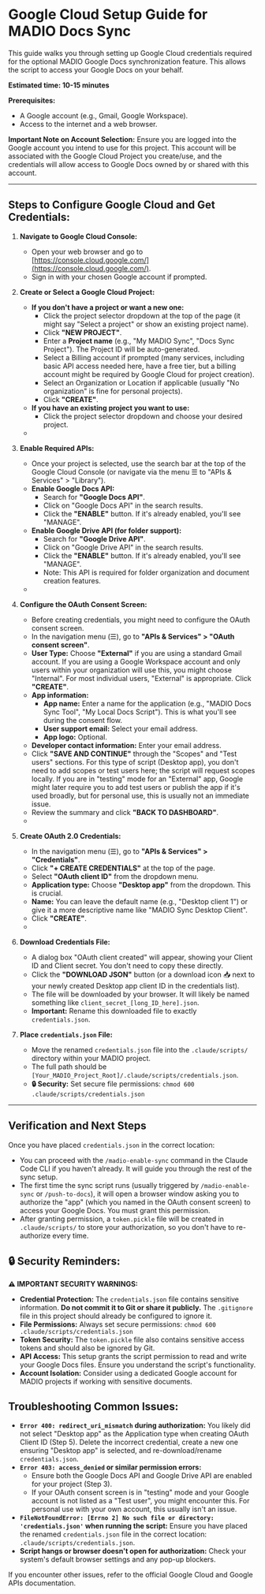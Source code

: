 # Google Cloud Setup Guide for MADIO Docs Sync

This guide walks you through setting up Google Cloud credentials required for the optional MADIO Google Docs synchronization feature. This allows the script to access your Google Docs on your behalf.

**Estimated time: 10-15 minutes**

**Prerequisites:**
*   A Google account (e.g., Gmail, Google Workspace).
*   Access to the internet and a web browser.

**Important Note on Account Selection:**
Ensure you are logged into the Google account you intend to use for this project. This account will be associated with the Google Cloud Project you create/use, and the credentials will allow access to Google Docs owned by or shared with this account.

---

## Steps to Configure Google Cloud and Get Credentials:

1.  **Navigate to Google Cloud Console:**
    *   Open your web browser and go to [https://console.cloud.google.com/](https://console.cloud.google.com/).
    *   Sign in with your chosen Google account if prompted.

2.  **Create or Select a Google Cloud Project:**
    *   **If you don't have a project or want a new one:**
        *   Click the project selector dropdown at the top of the page (it might say "Select a project" or show an existing project name).
        *   Click **"NEW PROJECT"**.
        *   Enter a **Project name** (e.g., "My MADIO Sync", "Docs Sync Project"). The Project ID will be auto-generated.
        *   Select a Billing account if prompted (many services, including basic API access needed here, have a free tier, but a billing account might be required by Google Cloud for project creation).
        *   Select an Organization or Location if applicable (usually "No organization" is fine for personal projects).
        *   Click **"CREATE"**.
    *   **If you have an existing project you want to use:**
        *   Click the project selector dropdown and choose your desired project.
    *   <!-- Consider adding screenshot of project creation/selection -->

3.  **Enable Required APIs:**
    *   Once your project is selected, use the search bar at the top of the Google Cloud Console (or navigate via the menu ☰ to "APIs & Services" > "Library").
    *   **Enable Google Docs API:**
        *   Search for **"Google Docs API"**.
        *   Click on "Google Docs API" in the search results.
        *   Click the **"ENABLE"** button. If it's already enabled, you'll see "MANAGE".
    *   **Enable Google Drive API (for folder support):**
        *   Search for **"Google Drive API"**.
        *   Click on "Google Drive API" in the search results.
        *   Click the **"ENABLE"** button. If it's already enabled, you'll see "MANAGE".
        *   Note: This API is required for folder organization and document creation features.
    *   <!-- Consider adding screenshot of API Library search and enabling both APIs -->

4.  **Configure the OAuth Consent Screen:**
    *   Before creating credentials, you might need to configure the OAuth consent screen.
    *   In the navigation menu (☰), go to **"APIs & Services" > "OAuth consent screen"**.
    *   **User Type:** Choose **"External"** if you are using a standard Gmail account. If you are using a Google Workspace account and only users within your organization will use this, you might choose "Internal". For most individual users, "External" is appropriate. Click **"CREATE"**.
    *   **App information:**
        *   **App name:** Enter a name for the application (e.g., "MADIO Docs Sync Tool", "My Local Docs Script"). This is what you'll see during the consent flow.
        *   **User support email:** Select your email address.
        *   **App logo:** Optional.
    *   **Developer contact information:** Enter your email address.
    *   Click **"SAVE AND CONTINUE"** through the "Scopes" and "Test users" sections. For this type of script (Desktop app), you don't need to add scopes or test users here; the script will request scopes locally. If you are in "testing" mode for an "External" app, Google might later require you to add test users or publish the app if it's used broadly, but for personal use, this is usually not an immediate issue.
    *   Review the summary and click **"BACK TO DASHBOARD"**.
    *   <!-- Consider adding screenshot of OAuth consent screen setup -->

5.  **Create OAuth 2.0 Credentials:**
    *   In the navigation menu (☰), go to **"APIs & Services" > "Credentials"**.
    *   Click **"+ CREATE CREDENTIALS"** at the top of the page.
    *   Select **"OAuth client ID"** from the dropdown menu.
    *   **Application type:** Choose **"Desktop app"** from the dropdown. This is crucial.
    *   **Name:** You can leave the default name (e.g., "Desktop client 1") or give it a more descriptive name like "MADIO Sync Desktop Client".
    *   Click **"CREATE"**.
    *   <!-- Consider adding screenshot of OAuth Client ID creation for Desktop app -->

6.  **Download Credentials File:**
    *   A dialog box "OAuth client created" will appear, showing your Client ID and Client secret. You don't need to copy these directly.
    *   Click the **"DOWNLOAD JSON"** button (or a download icon 📥 next to your newly created Desktop app client ID in the credentials list).
    *   The file will be downloaded by your browser. It will likely be named something like `client_secret_[long_ID_here].json`.
    *   **Important:** Rename this downloaded file to exactly `credentials.json`.

7.  **Place `credentials.json` File:**
    *   Move the renamed `credentials.json` file into the `.claude/scripts/` directory within your MADIO project.
    *   The full path should be `[Your_MADIO_Project_Root]/.claude/scripts/credentials.json`.
    *   **🔒 Security:** Set secure file permissions: `chmod 600 .claude/scripts/credentials.json`

---

## Verification and Next Steps

Once you have placed `credentials.json` in the correct location:

*   You can proceed with the `/madio-enable-sync` command in the Claude Code CLI if you haven't already. It will guide you through the rest of the sync setup.
*   The first time the sync script runs (usually triggered by `/madio-enable-sync` or `/push-to-docs`), it will open a browser window asking you to authorize the "app" (which you named in the OAuth consent screen) to access your Google Docs. You must grant this permission.
*   After granting permission, a `token.pickle` file will be created in `.claude/scripts/` to store your authorization, so you don't have to re-authorize every time.

## 🔒 Security Reminders:

**⚠️ IMPORTANT SECURITY WARNINGS:**

*   **Credential Protection:** The `credentials.json` file contains sensitive information. **Do not commit it to Git or share it publicly.** The `.gitignore` file in this project should already be configured to ignore it.
*   **File Permissions:** Always set secure permissions: `chmod 600 .claude/scripts/credentials.json`
*   **Token Security:** The `token.pickle` file also contains sensitive access tokens and should also be ignored by Git.
*   **API Access:** This setup grants the script permission to read and write your Google Docs files. Ensure you understand the script's functionality.
*   **Account Isolation:** Consider using a dedicated Google account for MADIO projects if working with sensitive documents.

## Troubleshooting Common Issues:

*   **`Error 400: redirect_uri_mismatch` during authorization:** You likely did not select "Desktop app" as the Application type when creating OAuth Client ID (Step 5). Delete the incorrect credential, create a new one ensuring "Desktop app" is selected, and re-download/rename `credentials.json`.
*   **`Error 403: access_denied` or similar permission errors:**
    *   Ensure both the Google Docs API and Google Drive API are enabled for your project (Step 3).
    *   If your OAuth consent screen is in "testing" mode and your Google account is not listed as a "Test user", you might encounter this. For personal use with your own account, this usually isn't an issue.
*   **`FileNotFoundError: [Errno 2] No such file or directory: 'credentials.json'` when running the script:** Ensure you have placed the renamed `credentials.json` file in the correct location: `.claude/scripts/credentials.json`.
*   **Script hangs or browser doesn't open for authorization:** Check your system's default browser settings and any pop-up blockers.

If you encounter other issues, refer to the official Google Cloud and Google APIs documentation.